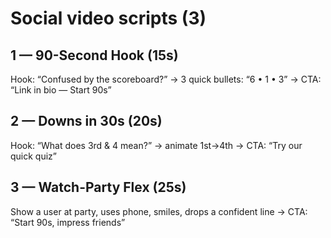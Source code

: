 # Social video scripts (3)
## 1 — 90-Second Hook (15s)
Hook: “Confused by the scoreboard?” → 3 quick bullets: “6 • 1 • 3” → CTA: “Link in bio — Start 90s”

## 2 — Downs in 30s (20s)
Hook: “What does 3rd & 4 mean?” → animate 1st→4th → CTA: “Try our quick quiz”

## 3 — Watch-Party Flex (25s)
Show a user at party, uses phone, smiles, drops a confident line → CTA: “Start 90s, impress friends”
